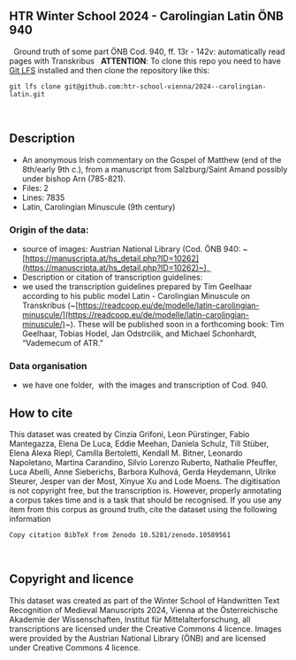
## HTR Winter School 2024 - Carolingian Latin ÖNB 940
 
Ground truth of some part ÖNB Cod. 940, ff. 13r - 142v: automatically read pages with Transkribus
 
**ATTENTION**: To clone this repo you need to have [Git LFS](https://git-lfs.com/) installed and then clone the repository like this:
 
```
git lfs clone git@github.com:htr-school-vienna/2024--carolingian-latin.git
```
 
## Description
- An anonymous Irish commentary on the Gospel of Matthew (end of the 8th/early 9th c.), from a manuscript from Salzburg/Saint Amand possibly under bishop Arn (785-821).
- Files: 2
- Lines: 7835
- Latin, Carolingian Minuscule (9th century)
 
### Origin of the data:
- source of images: Austrian National Library (Cod. ÖNB 940: ~[https://manuscripta.at/hs_detail.php?ID=10262](https://manuscripta.at/hs_detail.php?ID=10262)~), 
- Description or citation of transcription guidelines: 
- we used the transcription guidelines prepared by Tim Geelhaar according to his public model Latin - Carolingian Minuscule on Transkribus (~[https://readcoop.eu/de/modelle/latin-carolingian-minuscule/](https://readcoop.eu/de/modelle/latin-carolingian-minuscule/)~). These will be published soon in a forthcoming book: Tim Geelhaar, Tobias Hodel, Jan Odstrcilik, and Michael Schonhardt, “Vademecum of ATR.”
 
### Data organisation
- we have one folder,  with the images and transcription of Cod. 940.
 
## How to cite
This dataset was created by Cinzia Grifoni, Leon Pürstinger, Fabio Mantegazza, Elena De Luca, Eddie Meehan, Daniela Schulz, Till Stüber, Elena Alexa Riepl, Camilla Bertoletti, Kendall M. Bitner, Leonardo Napoletano, Martina Carandino, Silvio Lorenzo Ruberto, Nathalie Pfeuffer, Luca Abelli, Anne Sieberichs, Barbora Kulhová, Gerda Heydemann, Ulrike Steurer, Jesper van der Most, Xinyue Xu and Lode Moens. The digitisation is not copyright free, but the transcription is. However, properly annotating a corpus takes time and is a task that should be recognised. If you use any item from this corpus as ground truth, cite the dataset using the following information
 
```
Copy citation BibTeX from Zenodo 10.5281/zenodo.10589561
```
 
## Copyright and licence
This dataset was created as part of the Winter School of Handwritten Text Recognition of Medieval Manuscripts 2024, Vienna at the Österreichische Akademie der Wissenschaften, Institut für Mittelalterforschung, all transcriptions are licensed under the Creative Commons 4 licence. Images were provided by the Austrian National Library (ÖNB) and are licensed under Creative Commons 4 licence.